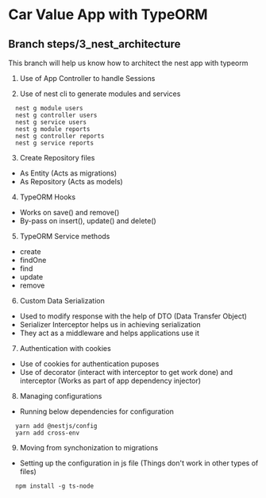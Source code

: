 # Car Value App with TypeORM

## Branch steps/3_nest_architecture
This branch will help us know how to architect the nest app with typeorm

1. Use of App Controller to handle Sessions

2. Use of nest cli to generate modules and services
```
  nest g module users
  nest g controller users
  nest g service users
  nest g module reports
  nest g controller reports
  nest g service reports
```

3. Create Repository files 
  - As Entity (Acts as migrations)
  - As Repository (Acts as models)

4. TypeORM Hooks
  - Works on save() and remove()
  - By-pass on insert(), update() and delete()

5. TypeORM Service methods
  - create
  - findOne
  - find
  - update
  - remove

6. Custom Data Serialization
  - Used to modify response with the help of DTO (Data Transfer Object)
  - Serializer Interceptor helps us in achieving serialization
  - They act as a middleware and helps applications use it

7. Authentication with cookies
  - Use of cookies for authentication puposes
  - Use of decorator (interact with interceptor to get work done) and interceptor (Works as part of app dependency injector)

8. Managing configurations
  - Running below dependencies for configuration
  ```
    yarn add @nestjs/config
    yarn add cross-env
  ```

9. Moving from synchonization to migrations
  - Setting up the configuration in js file (Things don't work in other types of files)
  ```
    npm install -g ts-node
  ```